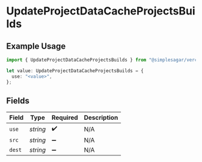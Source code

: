 # UpdateProjectDataCacheProjectsBuilds

## Example Usage

```typescript
import { UpdateProjectDataCacheProjectsBuilds } from "@simplesagar/vercel/models/updateprojectdatacacheop.js";

let value: UpdateProjectDataCacheProjectsBuilds = {
  use: "<value>",
};
```

## Fields

| Field              | Type               | Required           | Description        |
| ------------------ | ------------------ | ------------------ | ------------------ |
| `use`              | *string*           | :heavy_check_mark: | N/A                |
| `src`              | *string*           | :heavy_minus_sign: | N/A                |
| `dest`             | *string*           | :heavy_minus_sign: | N/A                |